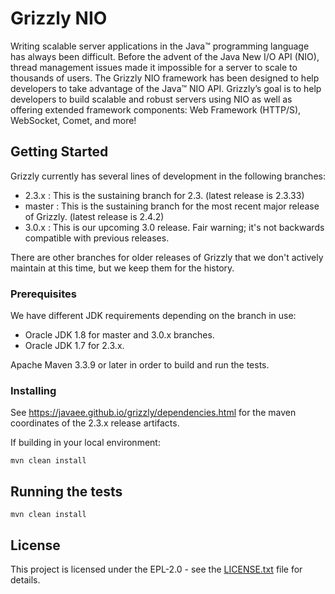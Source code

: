 # Grizzly NIO

Writing scalable server applications in the Java™ programming language
has always been difficult. Before the advent of the Java New I/O API (NIO),
thread management issues made it impossible for a server to scale to
thousands of users. The Grizzly NIO framework has been designed to help
developers to take advantage of the Java™ NIO API. Grizzly’s goal is to
help developers to build scalable and robust servers using NIO as well
as offering extended framework components: Web Framework (HTTP/S),
WebSocket, Comet, and more!

## Getting Started

Grizzly currently has several lines of development in the following
branches:

- 2.3.x : This is the sustaining branch for 2.3. (latest release is 2.3.33)
- master : This is the sustaining branch for the most recent major release of Grizzly. (latest release is 2.4.2)
- 3.0.x : This is our upcoming 3.0 release.  Fair warning; it's not backwards compatible with previous releases.

There are other branches for older releases of Grizzly that we don't
actively maintain at this time, but we keep them for the history.


### Prerequisites

We have different JDK requirements depending on the branch in use:

- Oracle JDK 1.8 for master and 3.0.x branches.
- Oracle JDK 1.7 for 2.3.x.

Apache Maven 3.3.9 or later in order to build and run the tests.

### Installing

See https://javaee.github.io/grizzly/dependencies.html for the maven
coordinates of the 2.3.x release artifacts.

If building in your local environment:

```
mvn clean install
```


## Running the tests

```
mvn clean install
```

## License

This project is licensed under the EPL-2.0 - see the [LICENSE.txt](https://github.com/javaee/grizzly/blob/master/LICENSE.txt) file for details.

